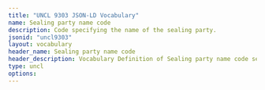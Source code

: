 ```yaml
---
title: "UNCL 9303 JSON-LD Vocabulary"
name: Sealing party name code
description: Code specifying the name of the sealing party.
jsonid: "uncl9303"
layout: vocabulary
header_name: Sealing party name code
header_description: Vocabulary Definition of Sealing party name code semantics in HTML format. JSON-LD format is available at [uncl9303.jsonld](/vocabulary/uncl9303.jsonld)
type: uncl
options:
---
```

